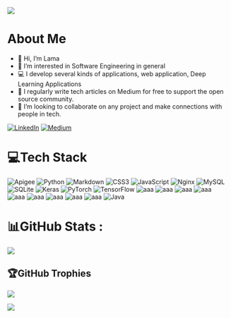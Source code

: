 
![](https://readme-typing-svg.herokuapp.com/?font=Arima+Madurai&color=%231E75AA&size=50&duration=4000&center=true&vCenter=true&width=1000&height=120&lines=i%20just%20like%20scripting%20things%20up)
# About Me
- 👋 Hi, I’m Lama
- 👀 I’m interested in Software Engineering in general
- 💻 I develop several kinds of applications, web application, Deep Learning Applications
- 📝 I regularly write tech articles on Medium for free to support the open source community. 
- 💞️ I’m looking to collaborate on any project and make connections with people in tech.


[![LinkedIn](https://img.shields.io/badge/LinkedIn-%230077B5.svg?logo=linkedin&logoColor=white)](https://sa.linkedin.com/in/lama-alosaimi)   [![Medium](https://img.shields.io/badge/Medium-12100E?logo=medium&logoColor=white)](https://medium.com/@lalosaimi)



# 💻Tech Stack
![Apigee](https://img.shields.io/badge/-Apigee-black.svg?style=for-the-badge) ![Python](https://img.shields.io/badge/python-3670A0?style=for-the-badge&logo=python&logoColor=ffdd54) ![Markdown](https://img.shields.io/badge/markdown-%23000000.svg?style=for-the-badge&logo=markdown&logoColor=white) ![CSS3](https://img.shields.io/badge/css3-%231572B6.svg?style=for-the-badge&logo=css3&logoColor=white) ![JavaScript](https://img.shields.io/badge/javascript-%23323330.svg?style=for-the-badge&logo=javascript&logoColor=%23F7DF1E) ![Nginx](https://img.shields.io/badge/nginx-%23009639.svg?style=for-the-badge&logo=nginx&logoColor=white) ![MySQL](https://img.shields.io/badge/mysql-%2300f.svg?style=for-the-badge&logo=mysql&logoColor=white) ![SQLite](https://img.shields.io/badge/sqlite-%2307405e.svg?style=for-the-badge&logo=sqlite&logoColor=white) ![Keras](https://img.shields.io/badge/Keras-%23D00000.svg?style=for-the-badge&logo=Keras&logoColor=white) ![PyTorch](https://img.shields.io/badge/PyTorch-%23EE4C2C.svg?style=for-the-badge&logo=PyTorch&logoColor=white) ![TensorFlow](https://img.shields.io/badge/TensorFlow-%23FF6F00.svg?style=for-the-badge&logo=TensorFlow&logoColor=white)
![aaa](https://img.shields.io/badge/-Spring%20Boot-red?style=for-the-badge)
![aaa](https://img.shields.io/badge/-IAM-black?style=for-the-badge)
![aaa](https://img.shields.io/badge/-Keycloak-lightgrey?style=for-the-badge)
![aaa](https://img.shields.io/badge/-Scripting-black?style=for-the-badge)
![aaa](https://img.shields.io/badge/-ARM-black?style=for-the-badge)
![aaa](https://img.shields.io/badge/-Docker-blue?style=for-the-badge)
![aaa](https://img.shields.io/badge/-K8s-blue?style=for-the-badge)
![aaa](https://img.shields.io/badge/-ELK-black?style=for-the-badge)
![aaa](https://img.shields.io/badge/-Ansible-black?style=for-the-badge)
![Java](https://img.shields.io/badge/-Java-black?style=for-the-badge)

# 📊GitHub Stats :
![](https://github-readme-stats.vercel.app/api?username=lamoboos223&theme=radical&hide_border=false&include_all_commits=false&count_private=false)<br/>


## 🏆GitHub Trophies
![](https://github-profile-trophy.vercel.app/?username=lamoboos223&theme=nord&no-frame=false&no-bg=false&margin-w=4)


[![](https://visitcount.itsvg.in/api?id=lamoboos223&label=Profile%20Views&color=0&icon=0&pretty=false)](https://visitcount.itsvg.in)
